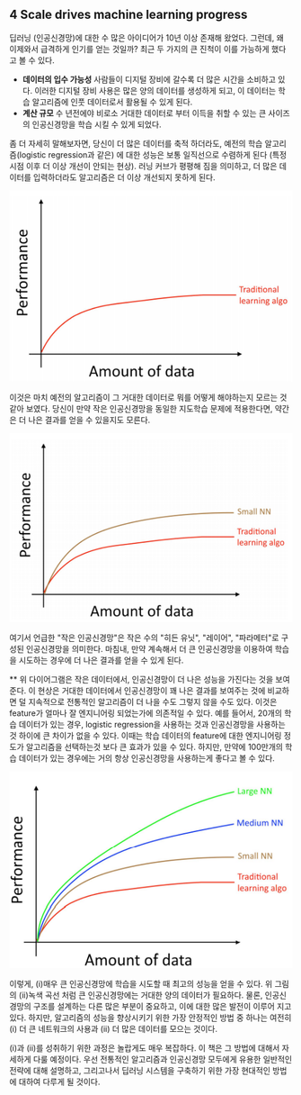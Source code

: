 ## 4 Scale drives machine learning progress
딥러닝 (인공신경망)에 대한 수 많은 아이디어가 10년 이상 존재해 왔었다. 그런데, 왜 이제와서 급격하게 인기를 얻는 것일까? 최근 두 가지의 큰 진척이 이를 가능하게 했다고 볼 수 있다.
- __데이터의 입수 가능성__​ 사람들이 디지털 장비에 갈수록 더 많은 시간을 소비하고 있다. 이러한 디지털 장비 사용은 많은 양의 데이터를 생성하게 되고, 이 데이터는 학습 알고리즘에 인풋 데이터로서 활용될 수 있게 된다.
- __계산 규모__ 수 년전에야 비로소 거대한 데이터로 부터 이득을 취할 수 있는 큰 사이즈의 인공신경망을 학습 시킬 수 있게 되었다.

좀 더 자세히 말해보자면, 당신이 더 많은 데이터를 축적 하더라도, 예전의 학습 알고리즘(logistic regression과 같은) 에 대한 성능은 보통 일직선으로 수렴하게 된다 (특정 시점 이후 더 이상 개선이 안되는 현상). 러닝 커브가 평평해 짐을 의미하고, 더 많은 데이터를 입력하더라도 알고리즘은 더 이상 개선되지 못하게 된다.

<div style="text-align:center;">
  <img src="./img/4_1.PNG" style="text-align:center;"/>
</div>

이것은 마치 예전의 알고리즘이 그 거대한 데이터로 뭐를 어떻게 해야하는지 모르는 것 같아 보였다. 당신이 만약 작은 인공신경망을 동일한 지도학습 문제에 적용한다면, 약간은 더 나은 결과를 얻을 수 있을지도 모른다.

<div style="text-align:center;">
  <img src="./img/4_2.PNG" style="text-align:center;"/>
</div>

여기서 언급한 "작은 인공신경망"은 작은 수의 "히든 유닛", "레이어", "파라메터"로 구성된 인공신경망을 의미한다. 마침내, 만약 계속해서 더 큰 인공신경망을 이용하여 학습을 시도하는 경우에 더 나은 결과를 얻을 수 있게 된다.

** 위 다이어그램은 작은 데이터에서, 인공신경망이 더 나은 성능을 가진다는 것을 보여준다. 이 현상은 거대한 데이터에서 인공신경망이 꽤 나은 결과를 보여주는 것에 비교하면 덜 지속적으로 전통적인 알고리즘이 더 나을 수도 그렇지 않을 수도 있다. 이것은 feature가 얼마나 잘 엔지니어링 되었는가에 의존적일 수 있다. 예를 들어서, 20개의 학습 데이터가 있는 경우, logistic regression을 사용하는 것과 인공신경망을 사용하는 것 하이에 큰 차이가 없을 수 있다. 이때는 학습 데이터의 feature에 대한 엔지니어링 정도가 알고리즘을 선택하는것 보다 큰 효과가 있을 수 있다. 하지만, 만약에 100만개의 학습 데이터가 있는 경우에는 거의 항상 인공신경망을 사용하는게 좋다고 볼 수 있다.

<div style="text-align:center;">
  <img src="./img/4_3.PNG" style="text-align:center;"/>
</div>

이렇게, (i)매우 큰 인공신경망에 학습을 시도할 때 최고의 성능을 얻을 수 있다. 위 그림의 (ii)녹색 곡선 처럼 큰 인공신경망에는 거대한 양의 데이터가 필요하다. 물론, 인공신경망의 구조를 설계하는 다른 많은 부분이 중요하고, 이에 대한 많은 발전이 이루어 지고 있다. 하지만, 알고리즘의 성능을 향상시키기 위한 가장 안정적인 방법 중 하나는 여전히 (i) 더 큰 네트워크의 사용과 (ii) 더 많은 데이터를 모으는 것이다.

(i)과 (ii)를 성취하기 위한 과정은 놀랍게도 매우 복잡하다. 이 책은 그 방법에 대해서 자세하게 다룰 예정이다. 우선 전통적인 알고리즘과 인공신경망 모두에게 유용한 일반적인 전략에 대해 설명하고, 그리고나서 딥러닝 시스템을 구축하기 위한 가장 현대적인 방법에 대하여 다루게 될 것이다.
